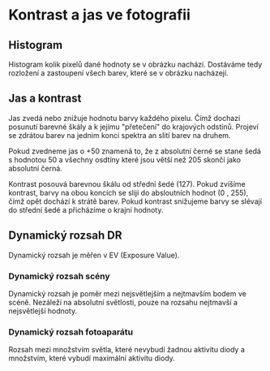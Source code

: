 # Kontrast a jas ve fotografii

## Histogram

Histogram kolik pixelů dané hodnoty se v obrázku nachází. Dostáváme tedy rozložení a zastoupení všech barev, které se v obrázku nacházejí.

## Jas a kontrast

Jas zvedá nebo znižuje hodnotu barvy každého pixelu. Čímž dochazí posunutí barevné škály a k jejímu "přetečení" do krajových odstínů. Projeví se zdrátou barev na jednim konci spektra an slití barev na druhem.

Pokud zvedneme jas o +50 znamená to, že z absolutní černé se stane šedá s hodnotou 50 a všechny osdtíny které jsou větší než 205 skončí jako absolutní černá.

Kontrast posouvá barevnou škálu od střední šedé (127). Pokud zvíšíme kontrast, barvy na obou koncích se slijí do absloutních hodnot (0 , 255), čímž opět dochází k strátě barev. Pokud kontrast snižujeme barvy se slévají do střední šedé a přicházíme o krajní hodnoty.

## Dynamický rozsah DR

Dynamický rozsah je měřen v EV (Exposure Value).

### Dynamický rozsah scény

Dynamický rozsah je poměr mezi nejsvětlejším a nejtmavším bodem ve scéně. Nezáleží na absolutní světlosti, pouze na rozsahu nejtmavší a nejsvětlejší hodnoty.

### Dynamický rozsah fotoaparátu

Rozsah mezi množstvím světla, které nevybudí žadnou aktivitu diody a množstvím, které vybudí maximální aktivitu diody.
